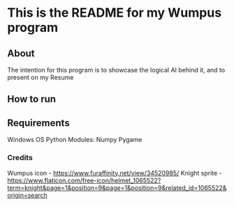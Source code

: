 # This is the README for my Wumpus program

## About

The intention for this program is to showcase the logical AI behind it, and to present on my Resume

## How to run

## Requirements

Windows OS
Python Modules:
    Numpy
    Pygame

### Credits 

Wumpus icon - https://www.furaffinity.net/view/34520985/
Knight sprite - https://www.flaticon.com/free-icon/helmet_1065522?term=knight&page=1&position=9&page=1&position=9&related_id=1065522&origin=search